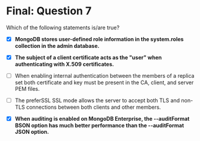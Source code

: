 # Final: Question 7

Which of the following statements is/are true?

- [x] **MongoDB stores user-defined role information in the system.roles collection in the admin database.**
- [x] **The subject of a client certificate acts as the "user" when authenticating with X.509 certificates.**
- [ ] When enabling internal authentication between the members of a replica set both certificate and key must be present in the CA, client, and server PEM files.
- [ ] The preferSSL SSL mode allows the server to accept both TLS and non-TLS connections between both clients and other members.
- [x] **When auditing is enabled on MongoDB Enterprise, the --auditFormat BSON option has much better performance than the --auditFormat JSON option.**

